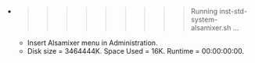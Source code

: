 * >>>>>>>>> Running inst-std-system-alsamixer.sh ...
  * Insert Alsamixer menu in Administration.
  * Disk size = 3464444K. Space Used = 16K. Runtime = 00:00:00:00.
